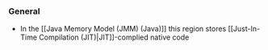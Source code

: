 ### General
- In the [[Java Memory Model (JMM) (Java)]] this region stores [[Just-In-Time Compilation (JIT)|JIT]]-complied native code